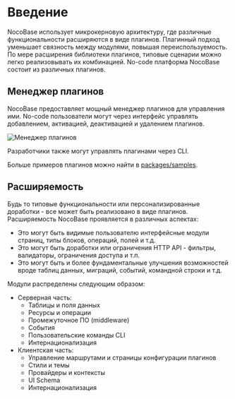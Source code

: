 # Введение

NocoBase использует микрокерновую архитектуру, где различные функциональности расширяются в виде плагинов. Плагинный подход уменьшает связность между модулями, повышая переиспользуемость. По мере расширения библиотеки плагинов, типовые сценарии можно легко реализовывать их комбинацией. No-code платформа NocoBase состоит из различных плагинов.

## Менеджер плагинов

NocoBase предоставляет мощный менеджер плагинов для управления ими. No-code пользователи могут через интерфейс управлять добавлением, активацией, деактивацией и удалением плагинов.

![Менеджер плагинов](https://static-docs.nocobase.com/f914d978dbfd8c45a650bd88ef867832.png)

Разработчики также могут управлять плагинами через CLI.

Больше примеров плагинов можно найти в [packages/samples](https://github.com/nocobase/nocobase/tree/main/packages/plugins/%40nocobase).

## Расширяемость

Будь то типовые функциональности или персонализированные доработки - все может быть реализовано в виде плагинов. Расширяемость NocoBase проявляется в различных аспектах:

- Это могут быть видимые пользователю интерфейсные модули страниц, типы блоков, операций, полей и т.д.
- Это могут быть доработки или ограничения HTTP API - фильтры, валидаторы, ограничения доступа и т.п.
- Это могут быть и более фундаментальные улучшения возможностей вроде таблиц данных, миграций, событий, командной строки и т.д.

Модули распределены следующим образом:

- Серверная часть:
  - Таблицы и поля данных
  - Ресурсы и операции
  - Промежуточное ПО (middleware)
  - События
  - Пользовательские команды CLI
  - Интернационализация
- Клиентская часть:
  - Управление маршрутами и страницы конфигурации плагинов
  - Стили и темы
  - Провайдеры и контексты
  - UI Schema
  - Интернационализация
